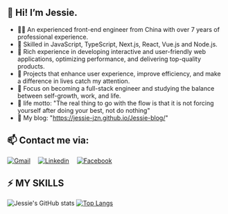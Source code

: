 
## 👋 Hi! I’m Jessie.

- 👨‍💻 An experienced front-end engineer from China with over 7 years of professional experience.
- 🔨 Skilled in JavaScript, TypeScript, Next.js, React, Vue.js and Node.js.
- 🔭 Rich experience in developing interactive and user-friendly web applications, optimizing performance, and delivering top-quality products.
- 🌱 Projects that enhance user experience, improve efficiency, and make a difference in lives catch my attention.
- 📒 Focus on becoming a full-stack engineer and studying the balance between self-growth, work, and life.
- 💞️ life motto: "The real thing to go with the flow is that it is not forcing yourself after doing your best, not do nothing"
- 👏 My blog: "https://jessie-jzn.github.io/Jessie-blog/"

## 📫 Contact me via:

  [<img alt="Gmail" src="https://img.shields.io/badge/Gmail-D14836?style=for-the-badge&logo=gmail&logoColor=white"/>](mailto:znjessie858@gmail.com)&emsp;
  [<img alt="Linkedin" src="https://img.shields.io/badge/LinkedIn-0077B5?style=for-the-badge&logo=linkedin&logoColor=white"/>](https://www.linkedin.com/in/jiaxin-chen-569865229/)&emsp;
  [<img alt="Facebook" src="https://img.shields.io/badge/Facebook-%231877F2.svg?&style=for-the-badge&logo=Facebook&logoColor=white"/>](https://facebook.com/100093684045138)
    
## :zap: MY SKILLS
![Jessie's GitHub stats](https://github-readme-stats.vercel.app/api?username=Jessie-jzn&bg_color=30,e96443,904e95&title_color=fff&text_color=fff)
[![Top Langs](https://github-readme-stats.vercel.app/api/top-langs/?username=Jessie-jzn&layout=compact)](https://github.com/anuraghazra/github-readme-stats)
